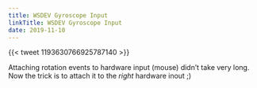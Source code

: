 ```yaml
---
title: WSDEV Gyroscope Input
linkTitle: WSDEV Gyroscope Input
date: 2019-11-10
---
```


{{< tweet 1193630766925787140 >}}

Attaching rotation events to hardware input (mouse) didn’t take very long. Now the trick is to attach it to the *right* hardware inout ;) 
